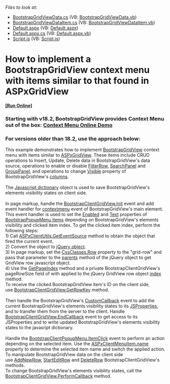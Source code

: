 <!-- default file list -->
*Files to look at*:

* [BootstrapGridViewData.cs](./CS/App_Code/BootstrapGridViewData.cs) (VB: [BootstrapGridViewData.vb](./VB/App_Code/BootstrapGridViewData.vb))
* [BootstrapGridViewDataItem.cs](./CS/App_Code/BootstrapGridViewDataItem.cs) (VB: [BootstrapGridViewDataItem.vb](./VB/App_Code/BootstrapGridViewDataItem.vb))
* [Default.aspx](./CS/Default.aspx) (VB: [Default.aspx](./VB/Default.aspx))
* [Default.aspx.cs](./CS/Default.aspx.cs) (VB: [Default.aspx.vb](./VB/Default.aspx.vb))
* [Script.js](./CS/Script/Script.js) (VB: [Script.js](./VB/Script/Script.js))
<!-- default file list end -->
# How to implement a BootstrapGridView context menu with items similar to that found in ASPxGridView
<!-- run online -->
**[[Run Online]](https://codecentral.devexpress.com/t556641/)**
<!-- run online end -->

### **Starting with v18.2**, BootstrapGridView provides Context Menu out of the box: [Context Menu Online Demo](https://demos.devexpress.com/Bootstrap/GridView/BarsAndDialogs.aspx#ContextMenu) 


### For versions **older than 18.2**, use the approach below:

This example demonstrates how to implement <a href="https://docs.devexpress.com/AspNetBootstrap/DevExpress.Web.Bootstrap.BootstrapGridView">BootstrapGridView</a> context menu with items similar to <a href="https://docs.devexpress.com/AspNet/DevExpress.Web.ASPxGridView">ASPxGridView</a>. These items include CRUD operations to Insert, Update, Delete data in BootstrapGridView's data source, operations to enable or disable <a href="https://documentation.devexpress.com/AspNet/3753/ASP-NET-WebForms-Controls/Grid-View/Concepts/Data-Shaping-and-Manipulation/Filtering/Filter-Row">FilterRow</a>, <a href="https://documentation.devexpress.com/AspNet/116151/ASP-NET-WebForms-Controls/Vertical-Grid/Concepts/Data-Shaping-and-Manipulation/Filtering/Search-Panel">SearchPanel</a> and <a href="https://documentation.devexpress.com/AspNet/3682/ASP-NET-WebForms-Controls/Grid-View/Visual-Elements/Group-Panel">GroupPanel</a>, and operations to change <a href="https://documentation.devexpress.com/AspNet/DevExpress.Web.WebColumnBase.Visible.property">Visible</a> property of BootstrapGridView's <a href="https://documentation.devexpress.com/AspNet/DevExpress.Web.GridViewColumn.members">columns</a>.<br><br>The <a href="https://www.codeproject.com/Articles/117002/Javascript-Dictionary">Javascript dictionary</a> object is used to save BootstrapGridView's elements visibility states on client side.<br><br>In page markup, handle the <a href="https://docs.devexpress.com/AspNetBootstrap/js-BootstrapClientGridView._members">BootstrapClientGridView.Init</a> event and add event handler for <a href="https://developer.mozilla.org/en-US/docs/Web/API/Element/contextmenu_event">contextmenu</a> event of BootstrapGridView's main element. This event handler is used to set the <a href="https://documentation.devexpress.com/AspNet/DevExpress.Web.MenuItem.Enabled.property">Enabled</a> and <a href="https://documentation.devexpress.com/AspNet/DevExpress.Web.MenuItem.Text.property">Text</a> properties of <a href="https://documentation.devexpress.com/AspNetBootstrap/DevExpress.Web.Bootstrap.BootstrapMenuItem.members">BootstrapPopupMenu items</a> depending on BootstrapGridView's elements visibility and clicked item index. To get the clicked item index, perform the following steps:<br>1) Call <a href="https://docs.devexpress.com/AspNet/js-ASPxClientUtils.GetEventSource.static(htmlEvent)">ASPxClientUtils.GetEventSource</a> method to obtain the object that fired the current event.<br>2) Convert the object to <a href="https://learn.jquery.com/using-jquery-core/jquery-object/">jQuery object</a>.<br>3) In page markup, set the <a href="https://docs.devexpress.com/AspNetBootstrap/DevExpress.Web.Bootstrap.BootstrapGridViewCssClasses.Row">CssClasses.Row</a> property to the "grid-row" and pass that parameter to the <a href="https://api.jquery.com/parents/">parents</a> method of the jQuery object to get GridView row javascript object.<br>4) Use the <a href="https://docs.devexpress.com/AspNet/js-ASPxClientGridView.GetPageIndex">GetPageIndex</a> method and a private BootstrapClientGridView's pageRowSize field of with applied to the jQuery GridView row object <a href="https://api.jquery.com/index/">index</a> method.<br>To receive the clicked BootstrapGridView item's ID on the client side, use <a href="https://documentation.devexpress.com/AspNet/DevExpress.Web.Scripts.ASPxClientGridView.GetRowKey.method">BootstrapClientGridView.GetRowKey</a> method.<br><br>Then handle the BootstrapGridView's <a href="https://docs.devexpress.com/AspNet/DevExpress.Web.ASPxGridView.CustomCallback">CustomCallback</a> event to add the current BootstrapGridView's elements visibility states to its <a href="https://docs.devexpress.com/AspNet/11816/common-concepts/client-side-functionality/passing-values-between-client-and-server-sides#how-to-access-server-data-on-the-client-side">JSProperties</a>, and to transfer them from the server to the client. Handle <a href="https://docs.devexpress.com/AspNet/js-ASPxClientGridView.EndCallback">BootstrapClientGridView.EndCallback</a> event to get access to its JSProperties and to write updated BootstrapGridView's elements visibility states to the javasript dictionary.<br><br>Handle the <a href="https://docs.devexpress.com/AspNet/js-ASPxClientMenuBase.ItemClick">BootstrapClientPopupMenu.ItemClick</a> event to perform an action depending on the selected item. Use the <a href="https://docs.devexpress.com/AspNet/js-ASPxClientMenuItem.name">ASPxClientMenuItem.name</a> property to determine the selected item name and switch the applied action.<br>To manipulate BootstrapGridView data on the client side use <a href="https://docs.devexpress.com/AspNet/js-ASPxClientGridView.AddNewRow">AddNewRow</a>, <a href="https://docs.devexpress.com/AspNet/js-ASPxClientGridView.StartEditRow(visibleIndex)">StartEditRow</a> and <a href="https://docs.devexpress.com/AspNet/js-ASPxClientGridView.DeleteRow(visibleIndex)">DeleteRow</a> BootstrapClientGridView's methods.<br>To change BootstrapGridView's elements visibility states, call the <a href="https://docs.devexpress.com/AspNet/js-ASPxClientGridView.PerformCallback(args)">BootstrapClientGridView.PerformCallback</a> method.

<br/>


